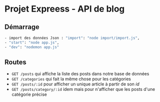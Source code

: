 # Projet Expreess - API de blog

## Démarrage

```bash
- import des données Json : "import": "node import/import.js",
- "start": "node app.js",
- "dev": "nodemon app.js"
```

## Routes

- `GET /posts` qui affiche la liste des posts dans notre base de données
- `GET /categories` qui fait la même chose pour les catégories
- `GET /posts/:id` pour afficher un unique article à partir de son _id_
- `GET /posts/category/:id` idem mais pour n'afficher que les posts d'une catégorie précise
